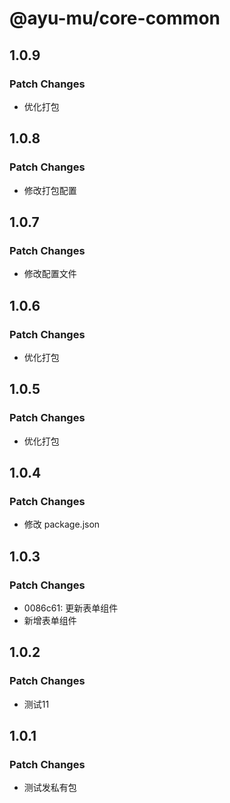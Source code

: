 # @ayu-mu/core-common

## 1.0.9

### Patch Changes

- 优化打包

## 1.0.8

### Patch Changes

- 修改打包配置

## 1.0.7

### Patch Changes

- 修改配置文件

## 1.0.6

### Patch Changes

- 优化打包

## 1.0.5

### Patch Changes

- 优化打包

## 1.0.4

### Patch Changes

- 修改 package.json

## 1.0.3

### Patch Changes

- 0086c61: 更新表单组件
- 新增表单组件

## 1.0.2

### Patch Changes

- 测试11

## 1.0.1

### Patch Changes

- 测试发私有包
